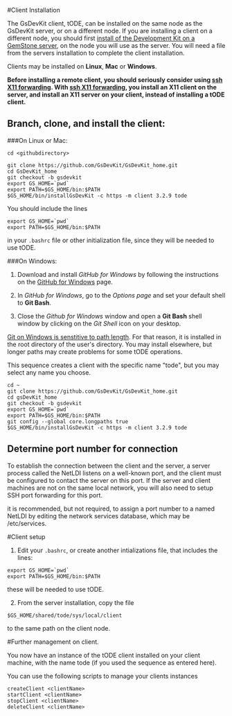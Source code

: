 #Client Installation

The GsDevKit client, tODE, can be installed on the same node as the GsDevKit server, or on a different node.  If you are installing a client on a different node, you should first [install of the Development Kit on a GemStone server][2], on the node you will use as the server.  You will need a file from the servers installation to complete the client installation.

Clients may be installed on **Linux**, **Mac** or **Windows**. 

**Before installing a remote client, you should seriously consider using [ssh X11 forwarding][4]. 
With [ssh X11 forwarding][4], you install an X11 client on the server, and install an X11 server on your client, instead of installing a tODE client.**

## Branch, clone, and install the client:

###On Linux or Mac:

 ```
cd <githubdirectory>

git clone https://github.com/GsDevKit/GsDevKit_home.git
cd GsDevKit_home
git checkout -b gsdevkit
export GS_HOME=`pwd`
export PATH=$GS_HOME/bin:$PATH
$GS_HOME/bin/installGsDevKit -c https -m client 3.2.9 tode
 ```


You should include the lines

 ```
export GS_HOME=`pwd`
export PATH=$GS_HOME/bin:$PATH
 ```

in your `.bashrc` file or other initialization file, since they will be needed to use tODE.

###On Windows:

1. Download and install *GitHub for Windows* by following the instructions on the [GitHub for Windows][1] page.

2. In *GitHub for Windows*, go to the *Options page* and set your default shell to **Git Bash**.

3. Close the *Github for Windows* window and open a **Git Bash** shell window by clicking on the *Git Shell* icon on your desktop.

[Git on Windows is senstitive to path length][3].  For that reason, it is installed in the root directory of the user's directory.  You may install elsewhere, but longer paths may create problems for some tODE operations. 

This sequence creates a client with the specific name "tode", but you may select any name you choose.

 ```
cd ~
git clone https://github.com/GsDevKit/GsDevKit_home.git
cd gsDevKit_home
git checkout -b gsdevkit
export GS_HOME=`pwd`
export PATH=$GS_HOME/bin:$PATH
git config --global core.longpaths true   
$GS_HOME/bin/installGsDevKit -c https -m client 3.2.9 tode
 ```

## Determine port number for connection

To establish the connection between the client and the server, a server process called the NetLDI listens on a well-known port, and the client must be configured to contact the server on  this port.  If the server and client  machines are not on the same local network, you will also need to setup SSH port forwarding for this port.

it is recommended, but not required, to assign a port number to a named NetLDI by editing the network services database, which may be /etc/services.  


#Client setup

1. Edit your `.bashrc`, or create another intializations file, that includes the lines:

```
export GS_HOME=`pwd`
export PATH=$GS_HOME/bin:$PATH
```

these  will be needed to use tODE.

2.  From the server installation, copy the file

`$GS_HOME/shared/tode/sys/local/client`

to the same path on the client node.



#Further management on client.

You now have an instance of the tODE client installed on your client machine, with the name tode (if you used the sequence as entered here).  

You can use the following scripts to manage your clients instances

```
createClient <clientName>
startClient <clientName>
stopClient <clientName>
deleteClient <clientName>
```





[1]: https://windows.github.com/
[2]: ./installDevKitServer.md
[3]:  https://github.com/git-for-windows/git/wiki/Git-cannot-create-a-file-or-directory-with-a-long-path
[4]: x11ForwardingForRemoteDisplays.md#x11-forwarding-for-remote-servers


